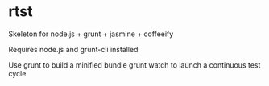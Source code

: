 rtst
====

Skeleton for node.js + grunt + jasmine + coffeeify

Requires node.js and grunt-cli installed

Use
  grunt
to build a minified bundle
  grunt watch
to launch a continuous test cycle
